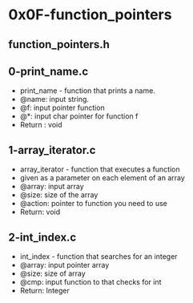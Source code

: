 # 0x0F-function_pointers
## function_pointers.h
## 0-print_name.c
* print_name - function that prints a name.
* @name: input string.
* @f: input pointer function
* @*: input char pointer for function f
* Return : void
## 1-array_iterator.c
* array_iterator - function that executes a function
* given as a parameter on each element of an array
* @array: input array
* @size: size of the array
* @action: pointer to function you need to use
* Return: void
## 2-int_index.c
* int_index - function that searches for an integer
* @array: input pointer array
* @size: size of array
* @cmp: input function to that checks for int
* Return: Integer
